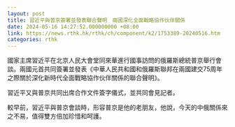 ```yaml
---
layout: post
title: 習近平與普京簽署並發表聯合聲明　兩國深化全面戰略協作伙伴關係
date: 2024-05-16 14:27:52.000000000 +08:00
link: https://news.rthk.hk/rthk/ch/component/k2/1753389-20240516.htm
categories: rthk
---
```


國家主席習近平在北京人民大會堂同來華進行國事訪問的俄羅斯總統普京舉行會談。兩國元首共同簽署並發表《中華人民共和國和俄羅斯聯邦在兩國建交75周年之際關於深化新時代全面戰略協作伙伴關係的聯合聲明》。

習近平又與普京共同出席合作文件簽字儀式，並共同會見記者。

較早前，習近平與普京會談時，形容普京是他的老朋友，他說，今天的中俄關係來之不易，值得雙方倍加珍惜和呵護。
